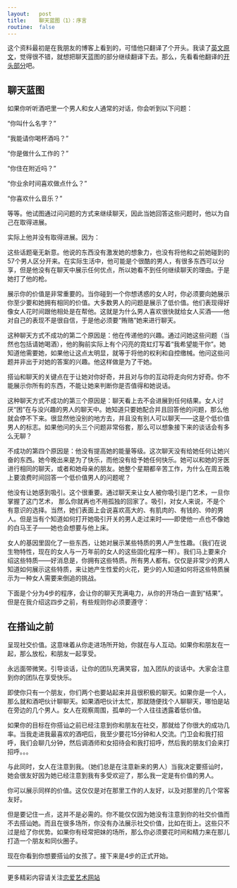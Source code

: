 ```yaml
---
layout:   post
title:    聊天蓝图（1）：序言
routine:  false
---
```


这个资料最初是在我朋友的博客上看到的，可惜他只翻译了个开头。我读了[英文原文](http://pan.baidu.com/share/link?shareid=110571&uk=2250864706)，觉得很不错，就想把聊天蓝图的部分继续翻译下去。那么，先看看他翻译的[开头部分](http://iknowwhoiam.diandian.com/post/2012-12-13/40047149558)吧。


## 聊天蓝图

如果你听听酒吧里一个男人和女人通常的对话，你会听到以下问题：

“你叫什么名字？”

“我能请你喝杯酒吗？”

“你是做什么工作的？”

“你住在附近吗？”

“你业余时间喜欢做点什么？”

“你喜欢什么音乐？”

等等。他试图通过问问题的方式来继续聊天，因此当她回答这些问题时，他以为自己在取得进展。

实际上他并没有取得进展。因为：

这些话题毫无新意。他说的东西没有激发她的想象力，也没有将他和之前她碰到的57个男人区分开来。在实际生活中，他可能是个很酷的男人，有很多东西可以分享，但是他没有在聊天中展示任何优点，所以她看不到任何继续聊天的理由。于是她打了他的枪。

展示你的价值是非常重要的。当你碰到一个你想诱惑的女人时，你必须要向她展示你至少要和她拥有相同的价值。大多数男人的问题是展示了低价值。他们表现得好像女人花时间跟他相处是在帮他。这就是为什么男人喜欢很快就给女人买酒——他对自己的表现不是很自信，于是他必须要“贿赂”她来进行聊天。

这种聊天方式不成功的第二个原因是：他在传递他的兴趣。通过问她这些问题（当然也包括请她喝酒），他的胸前实际上有个闪亮的霓虹灯写着“我希望能干你”。她知道他需要她，如果他让这点太明显，就等于将他的权利和自控缴械。他问这些问题并非出于对她的答案的兴趣。他这样做是为了干她。

搭讪和聊天的关键点在于让她对你好奇，并且对与你的互动将走向何方好奇。你不能展示你所有的东西，不能让她来判断你是否值得和她说话。

这种聊天方式不成功的第三个原因是：聊天看上去不会进展到任何结果。女人讨厌“困”在与没兴趣的男人的聊天中。她知道只要她配合并且回答他的问题，那么他就会停不下来。很显然他没别的地方去，并且没有别人可以聊天——这是个低价值男人的标志。如果他问的头三个问题非常俗套，那么可以想象接下来的谈话会有多么无聊？

不成功的第四个原因是：他没有提高她的能量等级。这次聊天没有给她任何让她兴奋的东西。她今晚出来是为了快乐，而他没有给予她任何快乐。她可以和她的牙医进行相同的聊天，或者和她母亲的朋友。她整个星期都辛苦工作，为什么在周五晚上要浪费时间回答一个低价值男人的问题呢？

他没有让她感到吸引。这个很重要。通过聊天来让女人被你吸引是门艺术，一旦你掌握了这门艺术， 那么你就再也不用孤独的回家了。吸引，对女人来说，不是个有意识的选择。当然，她们表面上会说喜欢高大的、有肌肉的、有钱的、帅的男人。但是当有个知道如何打开她吸引开关的男人走过来时——即使他一点也不像她的白马王子——她也会想要与他上床。

女人的基因里固化了一些东西，让她对展示某些特质的男人产生性趣。（我们在说生物特性，现在的女人与一万年前的女人的这些固化程序一样）。我们马上要来介绍这些特质——好消息是，你拥有这些特质。所有男人都有。仅仅是非常少的男人知道如何展示这些特质，来让她产生性爱的火花，更少的人知道如何将这些特质展示为一种女人需要来倒追的挑战。

下面是个分为4步的程序，会让你的聊天充满电力，从你的开场白一直到“结果”。但是在我介绍这四步之前，有些规则你必须要遵守：

## 在搭讪之前

呈现社交价值。这意味着从你走进场所开始，你就在与人互动。如果你和朋友在一起，那么放松，和朋友一起享受。

永远面带微笑。引导谈话，让你的团队充满笑容，加入团队的谈话中。大家会注意到你的团队在享受快乐。

即使你只有一个朋友，你们两个也要站起来并且很积极的聊天。如果你是一个人，那么就和酒吧伙计聊聊天。如果酒吧伙计太忙，那就随便找个人聊聊天，哪怕是站在旁边的几个男人。女人在观察周围，孤单的一个人往往透露着低价值。

如果你的目标在你搭讪之前已经注意到你和朋友在社交，那就给了你很大的成功几率。当我走进我最喜欢的酒吧后，我至少要花15分钟和人交流。门卫会和我打招呼，我们会聊几分钟，然后调酒师和女招待会和我打招呼，然后我的朋友们会来打招呼。。。

与此同时，女人在注意到我。（她们总是在注意新来的男人）当我决定要搭讪时，她会很友好因为她已经注意到我有多受欢迎了，那么我一定是有价值的男人。

你可以展示同样的价值。这仅仅是对在那里工作的人友好，以及对那里的几个常客友好。

但是要记住一点，这并不是必需的。你不能仅仅因为她没有注意到你的社交价值而不去搭讪她。而且在很多场所，你没有办法展示社交价值，比如在街上。这些只不过是给了你优势。如果你有经常把妹的场所，那么你必须要花时间和精力来在那儿打造一个朋友和同伙圈子。

现在你看到你想要搭讪的女孩了。接下来是4步的正式开始。



---------------------------------------------------

更多精彩内容请关注[恋爱艺术网站](http://loveartcn.com/)